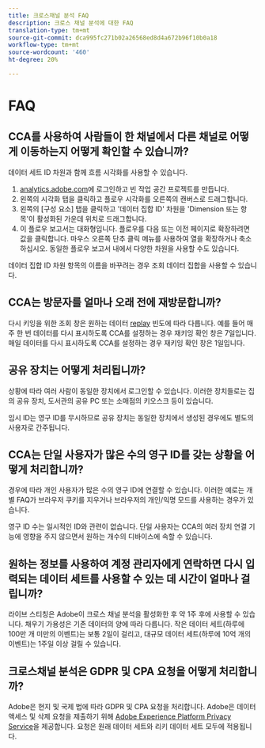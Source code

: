 ```yaml
---
title: 크로스채널 분석 FAQ
description: 크로스 채널 분석에 대한 FAQ
translation-type: tm+mt
source-git-commit: dca995fc271b02a26568ed8d4a672b96f10b0a18
workflow-type: tm+mt
source-wordcount: '460'
ht-degree: 20%

---
```



# FAQ

## CCA를 사용하여 사람들이 한 채널에서 다른 채널로 어떻게 이동하는지 어떻게 확인할 수 있습니까?

데이터 세트 ID 차원과 함께 흐름 시각화를 사용할 수 있습니다.

1. [analytics.adobe.com](https://analytics.adobe.com)에 로그인하고 빈 작업 공간 프로젝트를 만듭니다.
2. 왼쪽의 시각화 탭을 클릭하고 플로우 시각화를 오른쪽의 캔버스로 드래그합니다.
3. 왼쪽의 [구성 요소] 탭을 클릭하고 &#39;데이터 집합 ID&#39; 차원을 &#39;Dimension 또는 항목&#39;이 활성화된 가운데 위치로 드래그합니다.
4. 이 플로우 보고서는 대화형입니다. 플로우를 다음 또는 이전 페이지로 확장하려면 값을 클릭합니다. 마우스 오른쪽 단추 클릭 메뉴를 사용하여 열을 확장하거나 축소하십시오. 동일한 플로우 보고서 내에서 다양한 차원을 사용할 수도 있습니다.

데이터 집합 ID 차원 항목의 이름을 바꾸려는 경우 조회 데이터 집합을 사용할 수 있습니다.

## CCA는 방문자를 얼마나 오래 전에 재방문합니까?

다시 키잉을 위한 조회 창은 원하는 데이터 [replay](replay.md) 빈도에 따라 다릅니다. 예를 들어 매주 한 번 데이터를 다시 표시하도록 CCA를 설정하는 경우 재키잉 확인 창은 7일입니다. 매일 데이터를 다시 표시하도록 CCA를 설정하는 경우 재키잉 확인 창은 1일입니다.

## 공유 장치는 어떻게 처리됩니까?

상황에 따라 여러 사람이 동일한 장치에서 로그인할 수 있습니다. 이러한 장치들로는 집의 공유 장치, 도서관의 공유 PC 또는 소매점의 키오스크 등이 있습니다.

임시 ID는 영구 ID를 무시하므로 공유 장치는 동일한 장치에서 생성된 경우에도 별도의 사용자로 간주됩니다.

## CCA는 단일 사용자가 많은 수의 영구 ID를 갖는 상황을 어떻게 처리합니까?

경우에 따라 개인 사용자가 많은 수의 영구 ID에 연결할 수 있습니다. 이러한 예로는 개별 FAQ가 브라우저 쿠키를 지우거나 브라우저의 개인/익명 모드를 사용하는 경우가 있습니다.

영구 ID 수는 일시적인 ID와 관련이 없습니다. 단일 사용자는 CCA의 여러 장치 연결 기능에 영향을 주지 않으면서 원하는 개수의 디바이스에 속할 수 있습니다.

## 원하는 정보를 사용하여 계정 관리자에게 연락하면 다시 입력되는 데이터 세트를 사용할 수 있는 데 시간이 얼마나 걸립니까?

라이브 스티칭은 Adobe이 크로스 채널 분석을 활성화한 후 약 1주 후에 사용할 수 있습니다. 채우기 가용성은 기존 데이터의 양에 따라 다릅니다. 작은 데이터 세트(하루에 100만 개 미만의 이벤트)는 보통 2일이 걸리고, 대규모 데이터 세트(하루에 10억 개의 이벤트)는 1주일 이상 걸릴 수 있습니다.

## 크로스채널 분석은 GDPR 및 CPA 요청을 어떻게 처리합니까?

Adobe은 현지 및 국제 법에 따라 GDPR 및 CPA 요청을 처리합니다. Adobe은 데이터 액세스 및 삭제 요청을 제출하기 위해 [Adobe Experience Platform Privacy Service](https://experienceleague.adobe.com/docs/experience-platform/privacy/home.html)을 제공합니다. 요청은 원래 데이터 세트와 리키 데이터 세트 모두에 적용됩니다.
